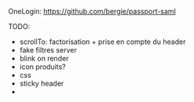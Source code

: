 OneLogin: https://github.com/bergie/passport-saml

TODO:
- scrollTo: factorisation + prise en compte du header
- fake filtres server
- blink on render
- icon produits?
- css
- sticky header
- 
